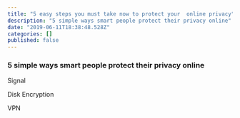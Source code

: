 ```yaml
---
title: "5 easy steps you must take now to protect your  online privacy"
description: "5 simple ways smart people protect their privacy online"
date: "2019-06-11T18:38:48.528Z"
categories: []
published: false
---
```


  

### 5 simple ways smart people protect their privacy online

  

Signal

Disk Encryption

  

VPN
